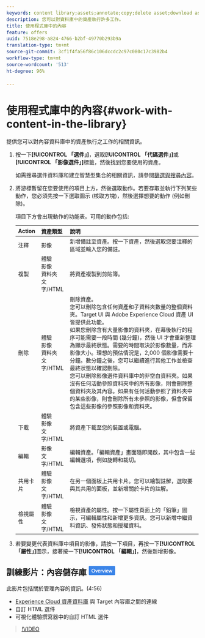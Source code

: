 ```yaml
---
keywords: content library;assets;annotate;copy;delete asset;download asset;edit content;share card;view content properties
description: 您可以對資料庫中的資產執行許多工作。
title: 使用程式庫中的內容
feature: offers
uuid: 7518e298-a824-4766-b2bf-49770b293b9a
translation-type: tm+mt
source-git-commit: 3cf1f4fa56f86c106dccdc2c97c080c17c3982b4
workflow-type: tm+mt
source-wordcount: '513'
ht-degree: 96%

---
```



# 使用程式庫中的內容{#work-with-content-in-the-library}

提供您可以對內容資料庫中的資產執行之工作的相關資訊。

1. 按一下&#x200B;**[!UICONTROL 「選件」]**，選取&#x200B;**[!UICONTROL 「代碼選件」]**&#x200B;或&#x200B;**[!UICONTROL 「影像選件」]**&#x200B;標籤，然後找到您要使用的資產。

   如需搜尋選件資料庫和建立智慧型集合的相關資訊，請參閱[篩選與搜尋內容](../../c-experiences/c-manage-content/filter-and-search-content.md#concept_3B59B8F025BF4CEA82ECC5199D365276)。

1. 將游標暫留在您要使用的項目上方，然後選取動作。若要存取並執行下列某些動作，您必須先按一下選取圖示 (核取方塊)，然後選擇想要的動作 (例如刪除)。

   項目下方會出現動作的功能表。可用的動作包括:

   | Action | 資產類型 | 說明 |
   |--- |--- |--- |
   | 注釋 | 影像 | 新增備註至資產。按一下資產，然後選取您要注釋的區域並輸入您的備註。 |
   | 複製 | 體驗<br>影像<br>資料夾<br>文字/HTML | 將資產複製到剪貼簿。 |
   | 刪除 | 體驗<br>影像<br>資料夾<br>文字/HTML | 刪除資產。<br>您可以刪除包含任何資產和子資料夾數量的整個資料夾。Target UI 與 Adobe Experience Cloud 資產 UI 皆提供此功能。<br>如果您刪除含有大量影像的資料夾，在幕後執行的程序可能需要一段時間 (幾分鐘)，然後 UI 才會重新整理為顯示最終狀態。需要的時間取決於影像數量，而非影像大小。理想的預估情況是，2,000 個影像需要十分鐘。數分鐘之後，您可以繼續進行其他工作並檢查最終狀態以確認刪除。<br> 您可以刪除影像選件資料庫中的非空白資料夾。如果沒有任何活動參照資料夾中的所有影像，則會刪除整個資料夾及其內容。如果有任何活動參照了資料夾中的某些影像，則會刪除所有未參照的影像，但會保留包含這些影像的參照影像和資料夾。 |
   | 下載 | 體驗<br>影像<br>文字/HTML | 將資產下載至您的裝置或電腦。 |
   | 編輯   | 影像<br>文字/HTML | 編輯資產。「編輯資產」畫面隨即開啟，其中包含一些編輯選項，例如旋轉和裁切。 |
   | 共用卡片 | 體驗<br>影像<br>文字/HTML | 在另一個面板上共用卡片。您可以繪製註解，選取要與其共用的面板，並新增關於卡片的註解。 |
   | 檢視屬性 | 體驗<br>影像<br>文字/HTML | 檢視資產的屬性。按一下屬性頁面上的「鉛筆」圖示，可編輯屬性和新增更多資訊。您可以新增中繼資料資訊、發佈狀態和授權資料。 |

1. 若要變更代表資料庫中項目的影像，請按一下項目，再按一下&#x200B;**[!UICONTROL 「屬性」]**&#x200B;圖示，接著按一下&#x200B;**[!UICONTROL 「編輯」]**，然後新增影像。

## 訓練影片：內容儲存庫 ![概述徽章](/help/assets/overview.png)

此影片包括關於管理內容的資訊。(4:56)

* [Experience Cloud 資產資料庫](https://docs.adobe.com/content/help/en/core-services/interface/assets/creative-cloud.html) 與 Target 內容庫之間的連線
* 自訂 HTML 選件
* 可視化體驗撰寫器中的自訂 HTML 選件

>[!VIDEO](https://video.tv.adobe.com/v/17387)